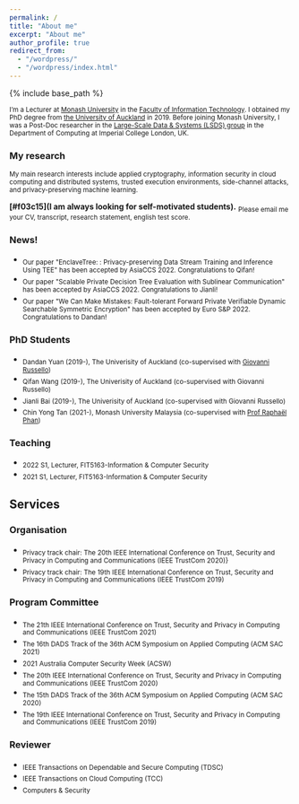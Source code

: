 ```yaml
---
permalink: /
title: "About me"
excerpt: "About me"
author_profile: true
redirect_from: 
  - "/wordpress/"
  - "/wordpress/index.html"
---
```


{% include base_path %}

 
<sub> I’m a Lecturer at [Monash University](https://www.monash.edu/) in the [Faculty of Information Technology](https://www.monash.edu/it). I obtained my PhD degree from [the University of Auckland](https://www.auckland.ac.nz/en.html) in 2019. Before joining Monash University, I was a Post-Doc researcher in the [Large-Scale Data & Systems (LSDS) group](https://lsds.doc.ic.ac.uk/) in the Department of Computing at Imperial College London, UK.  

### My research
<sub>My main research interests include applied cryptography, information security in cloud computing and distributed systems, trusted execution environments, side-channel attacks, and privacy-preserving machine learning.

**[#f03c15](I am always looking for self-motivated students).** 
<sub> Please email me your CV, transcript, research statement, english test score.</sub>

### News!
- <sub>Our paper "EnclaveTree: : Privacy-preserving Data Stream Training and Inference Using TEE" has been accepted by AsiaCCS 2022. Congratulations to Qifan!
- <sub>Our paper "Scalable Private Decision Tree Evaluation with Sublinear Communication" has been accepted by AsiaCCS 2022. Congratulations to Jianli!
- <sub>Our paper "We Can Make Mistakes: Fault-tolerant Forward Private Verifiable Dynamic Searchable Symmetric Encryption" has been accepted by Euro S&P 2022. Congratulations to Dandan!</sub>  

### PhD Students
- <sub>Dandan Yuan (2019-), The Univerisity of Auckland (co-supervised with [Giovanni Russello](https://www.linkedin.com/in/giovanni-russello-218ab614/?originalSubdomain=nz))
- <sub>Qifan Wang (2019-), The Univerisity of Auckland (co-supervised with Giovanni Russello)
- <sub>Jianli Bai (2019-), The Univerisity of Auckland (co-supervised with Giovanni Russello)
- <sub>Chin Yong Tan (2021-), Monash University Malaysia (co-supervised with [Prof Raphaël Phan](https://www.monash.edu.my/IT/staff/academic/prof-raphael-phan))
</sub> 
  
### Teaching
- <sub>2022 S1, Lecturer, FIT5163-Information & Computer Security
- <sub>2021 S1, Lecturer, FIT5163-Information & Computer Security


## Services

### Organisation
- <sub>Privacy track chair: The 20th IEEE International Conference on Trust, Security and Privacy in Computing and Communications (IEEE TrustCom 2020)}
- <sub>Privacy track chair: The 19th IEEE International Conference on Trust, Security and Privacy in Computing and Communications (IEEE TrustCom 2019)

### Program Committee
- <sub>The 21th IEEE International Conference on Trust, Security and Privacy in Computing and Communications (IEEE TrustCom 2021)
- <sub>The 16th DADS Track of the 36th ACM Symposium on Applied Computing (ACM SAC 2021)
- <sub>2021 Australia Computer Security Week (ACSW)
- <sub>The 20th IEEE International Conference on Trust, Security and Privacy in Computing and Communications (IEEE TrustCom 2020)
- <sub>The 15th DADS Track of the 36th ACM Symposium on Applied Computing (ACM SAC 2020)
- <sub>The 19th IEEE International Conference on Trust, Security and Privacy in Computing and Communications (IEEE TrustCom 2019)

### Reviewer
- <sub> IEEE Transactions on Dependable and Secure Computing (TDSC)</sub> 
- <sub> IEEE Transactions on Cloud Computing (TCC)</sub> 
- <sub> Computers & Security </sub>
